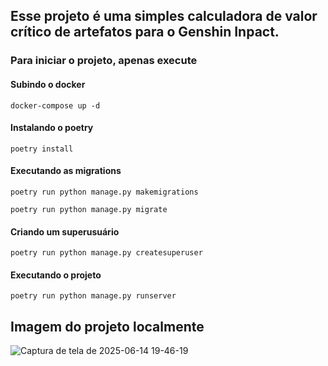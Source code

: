 ## Esse projeto é uma simples calculadora de valor crítico de artefatos para o Genshin Inpact.

### Para iniciar o projeto, apenas execute 

#### Subindo o docker

```
docker-compose up -d
```

#### Instalando o poetry

```
poetry install
```

#### Executando as migrations

```
poetry run python manage.py makemigrations

poetry run python manage.py migrate
```

#### Criando um superusuário

```
poetry run python manage.py createsuperuser
```

#### Executando o projeto

```
poetry run python manage.py runserver
```

## Imagem do projeto localmente
![Captura de tela de 2025-06-14 19-46-19](https://github.com/user-attachments/assets/6ca07b26-3d8b-4711-9fdd-6ce3b01b82b9)

